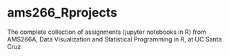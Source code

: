 # ams266_Rprojects
The complete collection of assignments (jupyter notebooks in R) from AMS266A, Data Visualization and Statistical  Programming in R, at UC Santa Cruz 
